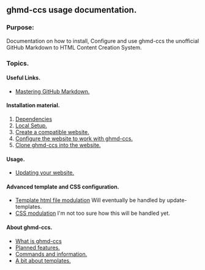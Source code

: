 ## ghmd-ccs usage documentation.

### Purpose:

  Documentation on how to install, Configure and use ghmd-ccs the unofficial GitHub Markdown to HTML Content Creation System.

### Topics.

#### Useful Links.

* [Mastering GitHub Markdown.](https://guides.github.com/features/mastering-markdown/)

#### Installation material.

1. [Dependencies](info/deps.html)
2. [Local Setup.](info/local-setup.html)
3. [Create a compatible website.](info/create-website.html)
4. [Configure the website to work with ghmd-ccs.](info/web-setup.html)
5. [Clone ghmd-ccs into the website.](info/clone-ghmd-ccs.html)

#### Usage.
* [Updating your website.](info/updating.html)

#### Advanced template and CSS configuration.
* [Template html file modulation](info/html-mods.html)
  Will eventually be handled by update-templates.
* [CSS modulation](info/css-mods.html)
  I'm not too sure how this will be handled yet.

#### About ghmd-ccs.

* [What is ghmd-ccs](info/whatis.html)
* [Planned features.](plans/)
* [Commands and information.](info/ghmd-ccs-info.html)
* [A bit about templates.](info/about-templates.html)
